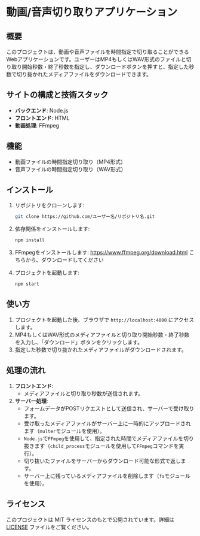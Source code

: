 # 動画/音声切り取りアプリケーション

## 概要
このプロジェクトは、動画や音声ファイルを時間指定で切り取ることができるWebアプリケーションです。ユーザーはMP4もしくはWAV形式のファイルと切り取り開始秒数・終了秒数を指定し、ダウンロードボタンを押すと、指定した秒数で切り抜かれたメディアファイルをダウンロードできます。

## サイトの構成と技術スタック
- **バックエンド**: Node.js
- **フロントエンド**: HTML
- **動画処理**: FFmpeg

## 機能
- 動画ファイルの時間指定切り取り（MP4形式）
- 音声ファイルの時間指定切り取り（WAV形式）

## インストール
1. リポジトリをクローンします:
    ```bash
    git clone https://github.com/ユーザー名/リポジトリ名.git
    ```
2. 依存関係をインストールします:
    ```bash
    npm install
    ```
3. FFmpegをインストールします:
https://www.ffmpeg.org/download.html
こちらから、ダウンロードしてください

4. プロジェクトを起動します:
    ```bash
    npm start
    ```
    
## 使い方
1. プロジェクトを起動した後、ブラウザで `http://localhost:4000` にアクセスします。
2. MP4もしくはWAV形式のメディアファイルと切り取り開始秒数・終了秒数を入力し、「ダウンロード」ボタンをクリックします。
3. 指定した秒数で切り抜かれたメディアファイルがダウンロードされます。

## 処理の流れ
1. **フロントエンド**:
    - メディアファイルと切り取り秒数が送信されます。
2. **サーバー処理**:
    - フォームデータがPOSTリクエストとして送信され、サーバーで受け取ります。
    - 受け取ったメディアファイルがサーバー上に一時的にアップロードされます（`multer`モジュールを使用）。
    - `Node.js`で`FFmpeg`を使用して、指定された時間でメディアファイルを切り抜きます（`child_process`モジュールを使用して`FFmpeg`コマンドを実行）。
    - 切り抜いたファイルをサーバーからダウンロード可能な形式で返します。
    - サーバー上に残っているメディアファイルを削除します（`fs`モジュールを使用）。


## ライセンス
このプロジェクトは MIT ライセンスのもとで公開されています。詳細は [LICENSE](LICENSE) ファイルをご覧ください。



